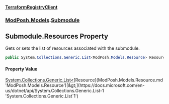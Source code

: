#### [TerraformRegistryClient](index.md 'index')
### [ModPosh.Models](ModPosh.Models.md 'ModPosh.Models').[Submodule](ModPosh.Models.Submodule.md 'ModPosh.Models.Submodule')

## Submodule.Resources Property

Gets or sets the list of resources associated with the submodule.

```csharp
public System.Collections.Generic.List<ModPosh.Models.Resource> Resources { get; set; }
```

#### Property Value
[System.Collections.Generic.List&lt;](https://docs.microsoft.com/en-us/dotnet/api/System.Collections.Generic.List-1 'System.Collections.Generic.List`1')[Resource](ModPosh.Models.Resource.md 'ModPosh.Models.Resource')[&gt;](https://docs.microsoft.com/en-us/dotnet/api/System.Collections.Generic.List-1 'System.Collections.Generic.List`1')